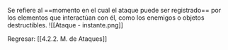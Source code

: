 
Se refiere al ==momento en el cual el ataque puede ser registrado== por los elementos que interactúan con él, como los enemigos o objetos destructibles. 
![[Ataque - instante.png]]


Regresar: [[4.2.2. M. de Ataques]]